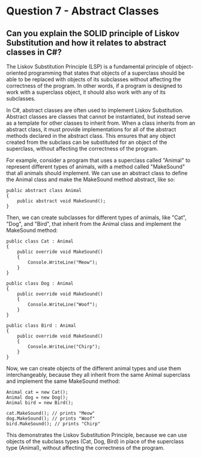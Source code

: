 # Question 7 - Abstract Classes

## Can you explain the SOLID principle of Liskov Substitution and how it relates to abstract classes in C#?

The Liskov Substitution Principle (LSP) is a fundamental principle of object-oriented programming that states that objects of a superclass should be able to be replaced with objects of its subclasses without affecting the correctness of the program. In other words, if a program is designed to work with a superclass object, it should also work with any of its subclasses.

In C#, abstract classes are often used to implement Liskov Substitution. Abstract classes are classes that cannot be instantiated, but instead serve as a template for other classes to inherit from. When a class inherits from an abstract class, it must provide implementations for all of the abstract methods declared in the abstract class. This ensures that any object created from the subclass can be substituted for an object of the superclass, without affecting the correctness of the program.

For example, consider a program that uses a superclass called "Animal" to represent different types of animals, with a method called "MakeSound" that all animals should implement. We can use an abstract class to define the Animal class and make the MakeSound method abstract, like so:

```
public abstract class Animal
{
    public abstract void MakeSound();
}

```
Then, we can create subclasses for different types of animals, like "Cat", "Dog", and "Bird", that inherit from the Animal class and implement the MakeSound method:

```
public class Cat : Animal
{
    public override void MakeSound()
    {
        Console.WriteLine("Meow");
    }
}

public class Dog : Animal
{
    public override void MakeSound()
    {
        Console.WriteLine("Woof");
    }
}

public class Bird : Animal
{
    public override void MakeSound()
    {
        Console.WriteLine("Chirp");
    }
}

```
Now, we can create objects of the different animal types and use them interchangeably, because they all inherit from the same Animal superclass and implement the same MakeSound method:

```
Animal cat = new Cat();
Animal dog = new Dog();
Animal bird = new Bird();

cat.MakeSound(); // prints "Meow"
dog.MakeSound(); // prints "Woof"
bird.MakeSound(); // prints "Chirp"

```
This demonstrates the Liskov Substitution Principle, because we can use objects of the subclass types (Cat, Dog, Bird) in place of the superclass type (Animal), without affecting the correctness of the program.